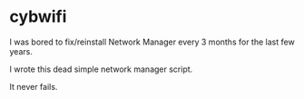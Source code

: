 cybwifi
=======
I was bored to fix/reinstall Network Manager every 3 months for the last few years.

I wrote this dead simple network manager script.

It never fails.
